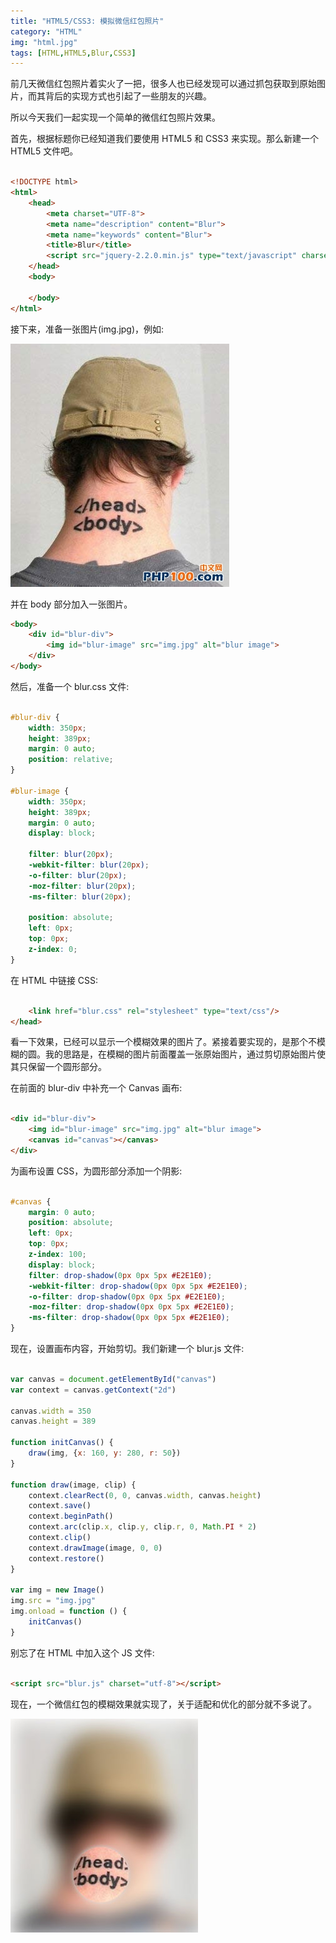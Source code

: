 ```yaml
---
title: "HTML5/CSS3: 模拟微信红包照片"
category: "HTML"
img: "html.jpg"
tags: [HTML,HTML5,Blur,CSS3]
---
```

前几天微信红包照片着实火了一把，很多人也已经发现可以通过抓包获取到原始图片，而其背后的实现方式也引起了一些朋友的兴趣。

所以今天我们一起实现一个简单的微信红包照片效果。

首先，根据标题你已经知道我们要使用 HTML5 和 CSS3 来实现。那么新建一个 HTML5 文件吧。

```html

<!DOCTYPE html>
<html>
	<head>
		<meta charset="UTF-8">
		<meta name="description" content="Blur">
		<meta name="keywords" content="Blur">
		<title>Blur</title>
		<script src="jquery-2.2.0.min.js" type="text/javascript" charset="utf-8"></script>
	</head>
	<body>

	</body>
</html>

```


接下来，准备一张图片(img.jpg)，例如:

![image](/assets/images/posts/content/2016-01-28-17-00-00-HTML5_Canvas_Blur.jpg)

并在 body 部分加入一张图片。

```html
<body>
	<div id="blur-div">
		<img id="blur-image" src="img.jpg" alt="blur image">
	</div>
</body>

```


然后，准备一个 blur.css 文件:

```css

#blur-div {
	width: 350px;
	height: 389px;
	margin: 0 auto;
	position: relative;
}

#blur-image {
	width: 350px;
	height: 389px;
	margin: 0 auto;
	display: block;

	filter: blur(20px);
	-webkit-filter: blur(20px);
	-o-filter: blur(20px);
	-moz-filter: blur(20px);
	-ms-filter: blur(20px);

	position: absolute;
	left: 0px;
	top: 0px;
	z-index: 0;
}

```


在 HTML 中链接 CSS:

```html

	<link href="blur.css" rel="stylesheet" type="text/css"/>
</head>

```


看一下效果，已经可以显示一个模糊效果的图片了。紧接着要实现的，是那个不模糊的圆。我的思路是，在模糊的图片前面覆盖一张原始图片，通过剪切原始图片使其只保留一个圆形部分。

在前面的 blur-div 中补充一个 Canvas 画布:

```html

<div id="blur-div">
	<img id="blur-image" src="img.jpg" alt="blur image">
	<canvas id="canvas"></canvas>
</div>

```


为画布设置 CSS，为圆形部分添加一个阴影:

```css

#canvas {
	margin: 0 auto;
	position: absolute;
	left: 0px;
	top: 0px;
	z-index: 100;
	display: block;
	filter: drop-shadow(0px 0px 5px #E2E1E0);
	-webkit-filter: drop-shadow(0px 0px 5px #E2E1E0);
	-o-filter: drop-shadow(0px 0px 5px #E2E1E0);
	-moz-filter: drop-shadow(0px 0px 5px #E2E1E0);
	-ms-filter: drop-shadow(0px 0px 5px #E2E1E0);
}

```


现在，设置画布内容，开始剪切。我们新建一个 blur.js 文件:

```js

var canvas = document.getElementById("canvas")
var context = canvas.getContext("2d")

canvas.width = 350
canvas.height = 389

function initCanvas() {
	draw(img, {x: 160, y: 280, r: 50})
}

function draw(image, clip) {
	context.clearRect(0, 0, canvas.width, canvas.height)
	context.save()
	context.beginPath()
	context.arc(clip.x, clip.y, clip.r, 0, Math.PI * 2)
	context.clip()
	context.drawImage(image, 0, 0)
	context.restore()
}

var img = new Image()
img.src = "img.jpg"
img.onload = function () {
	initCanvas()
}

```


别忘了在 HTML 中加入这个 JS 文件:

```html

<script src="blur.js" charset="utf-8"></script>

```


现在，一个微信红包的模糊效果就实现了，关于适配和优化的部分就不多说了。

![image2](/assets/images/posts/content/2016-01-28-17-00-00-HTML5_Canvas_Blur2.jpg)





